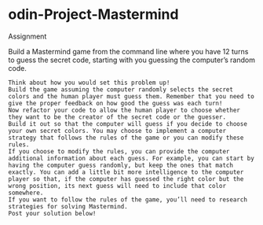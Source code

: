 # odin-Project-Mastermind

Assignment

Build a Mastermind game from the command line where you have 12 turns to guess the secret code, starting with you guessing the computer’s random code.

    Think about how you would set this problem up!
    Build the game assuming the computer randomly selects the secret colors and the human player must guess them. Remember that you need to give the proper feedback on how good the guess was each turn!
    Now refactor your code to allow the human player to choose whether they want to be the creator of the secret code or the guesser.
    Build it out so that the computer will guess if you decide to choose your own secret colors. You may choose to implement a computer strategy that follows the rules of the game or you can modify these rules.
    If you choose to modify the rules, you can provide the computer additional information about each guess. For example, you can start by having the computer guess randomly, but keep the ones that match exactly. You can add a little bit more intelligence to the computer player so that, if the computer has guessed the right color but the wrong position, its next guess will need to include that color somewhere.
    If you want to follow the rules of the game, you’ll need to research strategies for solving Mastermind.
    Post your solution below!

